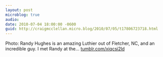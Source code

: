 ```yaml
---
layout: post
microblog: true
audio: 
date: 2010-07-04 18:00:00 -0600
guid: http://craigmcclellan.micro.blog/2010/07/05/t17806723718.html
---
```

Photo: Randy Hughes is an amazing Luthier out of Fletcher, NC, and an incredible guy. I met Randy at the... [tumblr.com/xiqcsi2ld](http://tumblr.com/xiqcsi2ld)
